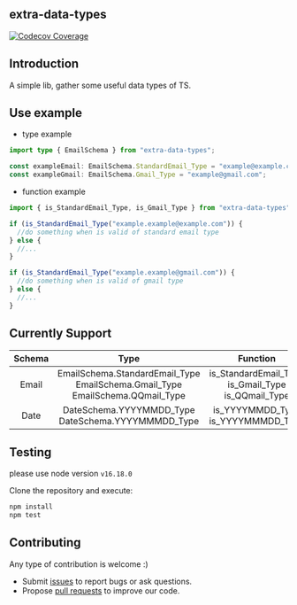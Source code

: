 ## extra-data-types

[![Codecov Coverage](https://img.shields.io/codecov/c/github/chen1415/extra-data-types/coverage.svg?style=flat-square)](https://codecov.io/gh/chen1415/extra-data-types/)

## Introduction

A simple lib, gather some useful data types of TS.

## Use example

- type example

```ts
import type { EmailSchema } from "extra-data-types";

const exampleEmail: EmailSchema.StandardEmail_Type = "example@example.com";
const exampleGmail: EmailSchema.Gmail_Type = "example@gmail.com";
```

- function example

```ts
import { is_StandardEmail_Type, is_Gmail_Type } from "extra-data-types";

if (is_StandardEmail_Type("example.example@example.com")) {
  //do something when is valid of standard email type
} else {
  //...
}

if (is_StandardEmail_Type("example.example@gmail.com")) {
  //do something when is valid of gmail type
} else {
  //...
}
```

## Currently Support

| Schema |                                           Type                                            |                            Function                            |
|:------:|:-----------------------------------------------------------------------------------------:|:--------------------------------------------------------------:|
| Email  |   EmailSchema.StandardEmail_Type </br> EmailSchema.Gmail_Type </br> EmailSchema.QQmail_Type  |   is_StandardEmail_Type </br> is_Gmail_Type </br> is_QQmail_Type   |
|  Date  |                 DateSchema.YYYYMMDD_Type </br>  DateSchema.YYYYMMMDD_Type                  |            is_YYYYMMDD_Type </br>  is_YYYYMMMDD_Type            |

## Testing

please use node version ```v16.18.0```

Clone the repository and execute:

```bash
npm install
npm test
```

## Contributing

Any type of contribution is welcome :)

- Submit [issues](https://github.com/chen1415/extra-data-types/issues) to report bugs or ask questions.
- Propose [pull requests](https://github.com/chen1415/extra-data-types/pulls) to improve our code.

